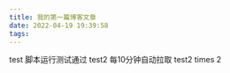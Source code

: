 ```yaml
---
title: 我的第一篇博客文章
date: 2022-04-19 19:39:58
tags:
---
```

test 脚本运行测试通过
test2 每10分钟自动拉取
test2 times 2